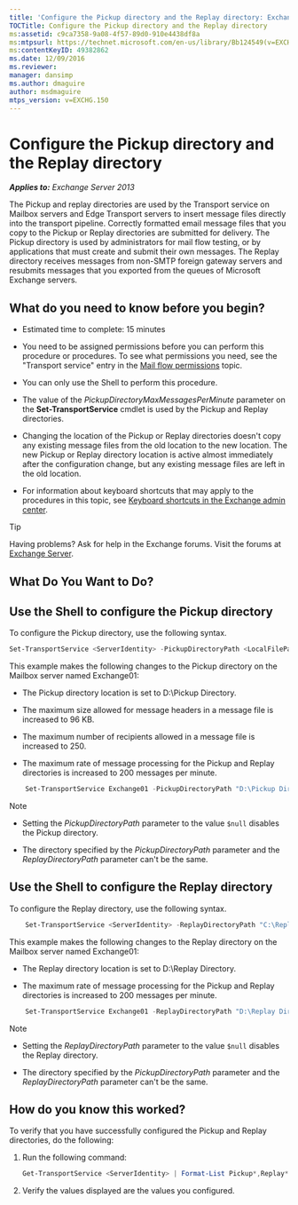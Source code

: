 ```yaml
---
title: 'Configure the Pickup directory and the Replay directory: Exchange 2013 Help'
TOCTitle: Configure the Pickup directory and the Replay directory
ms:assetid: c9ca7358-9a08-4f57-89d0-910e4438df8a
ms:mtpsurl: https://technet.microsoft.com/en-us/library/Bb124549(v=EXCHG.150)
ms:contentKeyID: 49382862
ms.date: 12/09/2016
ms.reviewer: 
manager: dansimp
ms.author: dmaguire
author: msdmaguire
mtps_version: v=EXCHG.150
---
```


# Configure the Pickup directory and the Replay directory

_**Applies to:** Exchange Server 2013_

The Pickup and replay directories are used by the Transport service on Mailbox servers and Edge Transport servers to insert message files directly into the transport pipeline. Correctly formatted email message files that you copy to the Pickup or Replay directories are submitted for delivery. The Pickup directory is used by administrators for mail flow testing, or by applications that must create and submit their own messages. The Replay directory receives messages from non-SMTP foreign gateway servers and resubmits messages that you exported from the queues of Microsoft Exchange servers.

## What do you need to know before you begin?

- Estimated time to complete: 15 minutes

- You need to be assigned permissions before you can perform this procedure or procedures. To see what permissions you need, see the "Transport service" entry in the [Mail flow permissions](mail-flow-permissions-exchange-2013-help.md) topic.

- You can only use the Shell to perform this procedure.

- The value of the *PickupDirectoryMaxMessagesPerMinute* parameter on the **Set-TransportService** cmdlet is used by the Pickup and Replay directories.

- Changing the location of the Pickup or Replay directories doesn't copy any existing message files from the old location to the new location. The new Pickup or Replay directory location is active almost immediately after the configuration change, but any existing message files are left in the old location.

- For information about keyboard shortcuts that may apply to the procedures in this topic, see [Keyboard shortcuts in the Exchange admin center](keyboard-shortcuts-in-the-exchange-admin-center-2013-help.md).

> [!TIP]
> Having problems? Ask for help in the Exchange forums. Visit the forums at <A href="https://go.microsoft.com/fwlink/p/?linkid=60612">Exchange Server</A>.

## What Do You Want to Do?

## Use the Shell to configure the Pickup directory

To configure the Pickup directory, use the following syntax.

```powershell
Set-TransportService <ServerIdentity> -PickupDirectoryPath <LocalFilePath> -PickupDirectoryMaxHeaderSize <Size> -PickupDirectoryMaxRecipientsPerMessage <Integer> -PickupDirectoryMaxMessagesPerMinute <Integer>
```

This example makes the following changes to the Pickup directory on the Mailbox server named Exchange01:

- The Pickup directory location is set to D:\\Pickup Directory.

- The maximum size allowed for message headers in a message file is increased to 96 KB.

- The maximum number of recipients allowed in a message file is increased to 250.

- The maximum rate of message processing for the Pickup and Replay directories is increased to 200 messages per minute.

<!-- end list -->
```powershell
    Set-TransportService Exchange01 -PickupDirectoryPath "D:\Pickup Directory" -PickupDirectoryMaxHeaderSize 96KB -PickupDirectoryMaxRecipientsPerMessage 250 -PickupDirectoryMaxMessagesPerMinute 200
```

> [!NOTE]
> <UL>
> <LI>
> <P>Setting the <EM>PickupDirectoryPath</EM> parameter to the value <CODE>$null</CODE> disables the Pickup directory.</P>
> <LI>
> <P>The directory specified by the <EM>PickupDirectoryPath</EM> parameter and the <EM>ReplayDirectoryPath</EM> parameter can't be the same.</P></LI></UL>

## Use the Shell to configure the Replay directory

To configure the Replay directory, use the following syntax.

```powershell
    Set-TransportService <ServerIdentity> -ReplayDirectoryPath "C:\Replay Directory" <LocalFilePath> -PickupDirectoryMaxMessagesPerMinute <Integer>
```

This example makes the following changes to the Replay directory on the Mailbox server named Exchange01:

- The Replay directory location is set to D:\\Replay Directory.

- The maximum rate of message processing for the Pickup and Replay directories is increased to 200 messages per minute.

<!-- end list -->
```powershell
    Set-TransportService Exchange01 -ReplayDirectoryPath "D:\Replay Directory" -PickupDirectoryMaxMessagesPerMinute 200
```

> [!NOTE]
> <UL>
> <LI>
> <P>Setting the <EM>ReplayDirectoryPath</EM> parameter to the value <CODE>$null</CODE> disables the Replay directory.</P>
> <LI>
> <P>The directory specified by the <EM>PickupDirectoryPath</EM> parameter and the <EM>ReplayDirectoryPath</EM> parameter can't be the same.</P></LI></UL>

## How do you know this worked?

To verify that you have successfully configured the Pickup and Replay directories, do the following:

1. Run the following command:

   ```powershell
   Get-TransportService <ServerIdentity> | Format-List Pickup*,Replay*
   ```

2. Verify the values displayed are the values you configured.

